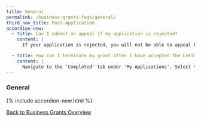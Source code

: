 ```yaml
---
title: General
permalink: /business-grants-faqs/general/
third_nav_title: Post-Application
accordion-new:
  - title: Can I submit an appeal if my application is rejected?
    content: |
      If your application is rejected, you will not be able to appeal but you can check with the processing agency on the reason for rejection.

  - title: How can I terminate my grant after I have accepted the Letter Of Offer?
    content: |
      Navigate to the 'Completed' tab under 'My Applications'. Select the grant you wish to terminate. Click on 'Terminate Grant'.
---
```


### General

{% include accordion-new.html %}

[Back to Business Grants Overview](/business-grants-portal/)
